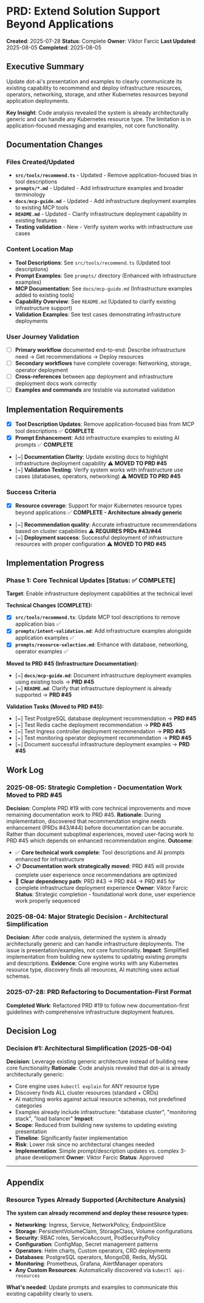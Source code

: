 # PRD: Extend Solution Support Beyond Applications

**Created**: 2025-07-28
**Status**: Complete
**Owner**: Viktor Farcic
**Last Updated**: 2025-08-05
**Completed**: 2025-08-05

## Executive Summary
Update dot-ai's presentation and examples to clearly communicate its existing capability to recommend and deploy infrastructure resources, operators, networking, storage, and other Kubernetes resources beyond application deployments.

**Key Insight**: Code analysis revealed the system is already architecturally generic and can handle any Kubernetes resource type. The limitation is in application-focused messaging and examples, not core functionality.

## Documentation Changes

### Files Created/Updated
- **`src/tools/recommend.ts`** - Updated - Remove application-focused bias in tool descriptions
- **`prompts/*.md`** - Updated - Add infrastructure examples and broader terminology
- **`docs/mcp-guide.md`** - Updated - Add infrastructure deployment examples to existing MCP tools
- **`README.md`** - Updated - Clarify infrastructure deployment capability in existing features
- **Testing validation** - New - Verify system works with infrastructure use cases

### Content Location Map
- **Tool Descriptions**: See `src/tools/recommend.ts` (Updated tool descriptions)
- **Prompt Examples**: See `prompts/` directory (Enhanced with infrastructure examples)
- **MCP Documentation**: See `docs/mcp-guide.md` (Infrastructure examples added to existing tools)
- **Capability Overview**: See `README.md` (Updated to clarify existing infrastructure support)
- **Validation Examples**: See test cases demonstrating infrastructure deployments

### User Journey Validation
- [ ] **Primary workflow** documented end-to-end: Describe infrastructure need → Get recommendations → Deploy resources
- [ ] **Secondary workflows** have complete coverage: Networking, storage, operator deployment
- [ ] **Cross-references** between app deployment and infrastructure deployment docs work correctly
- [ ] **Examples and commands** are testable via automated validation

## Implementation Requirements
- [x] **Tool Description Updates**: Remove application-focused bias from MCP tool descriptions ✅ **COMPLETE**
- [x] **Prompt Enhancement**: Add infrastructure examples to existing AI prompts ✅ **COMPLETE**
- [~] **Documentation Clarity**: Update existing docs to highlight infrastructure deployment capability ⚠️ **MOVED TO PRD #45**
- [~] **Validation Testing**: Verify system works with infrastructure use cases (databases, operators, networking) ⚠️ **MOVED TO PRD #45**

### Success Criteria
- [x] **Resource coverage**: Support for major Kubernetes resource types beyond applications ✅ **COMPLETE - Architecture already generic**
- [~] **Recommendation quality**: Accurate infrastructure recommendations based on cluster capabilities ⚠️ **REQUIRES PRDs #43/#44**
- [~] **Deployment success**: Successful deployment of infrastructure resources with proper configuration ⚠️ **MOVED TO PRD #45**

## Implementation Progress

### Phase 1: Core Technical Updates [Status: ✅ COMPLETE]
**Target**: Enable infrastructure deployment capabilities at the technical level

**Technical Changes (COMPLETE):**
- [x] **`src/tools/recommend.ts`**: Update MCP tool descriptions to remove application bias ✅
- [x] **`prompts/intent-validation.md`**: Add infrastructure examples alongside application examples ✅
- [x] **`prompts/resource-selection.md`**: Enhance with database, networking, operator examples ✅

**Moved to PRD #45 (Infrastructure Documentation):**
- [~] **`docs/mcp-guide.md`**: Document infrastructure deployment examples using existing tools → **PRD #45**
- [~] **`README.md`**: Clarify that infrastructure deployment is already supported → **PRD #45**

**Validation Tasks (Moved to PRD #45):**
- [~] Test PostgreSQL database deployment recommendation → **PRD #45**
- [~] Test Redis cache deployment recommendation → **PRD #45**
- [~] Test Ingress controller deployment recommendation → **PRD #45**
- [~] Test monitoring operator deployment recommendation → **PRD #45**
- [~] Document successful infrastructure deployment examples → **PRD #45**

## Work Log

### 2025-08-05: Strategic Completion - Documentation Work Moved to PRD #45
**Decision**: Complete PRD #19 with core technical improvements and move remaining documentation work to PRD #45.
**Rationale**: During implementation, discovered that recommendation engine needs enhancement (PRDs #43/#44) before documentation can be accurate. Rather than document suboptimal experiences, moved user-facing work to PRD #45 which depends on enhanced recommendation engine.
**Outcome**: 
- ✅ **Core technical work complete**: Tool descriptions and AI prompts enhanced for infrastructure
- 📋 **Documentation work strategically moved**: PRD #45 will provide complete user experience once recommendations are optimized
- 🎯 **Clear dependency path**: PRD #43 → PRD #44 → PRD #45 for complete infrastructure deployment experience
**Owner**: Viktor Farcic
**Status**: Strategic completion - foundational work done, user experience work properly sequenced

### 2025-08-04: Major Strategic Decision - Architectural Simplification
**Decision**: After code analysis, determined the system is already architecturally generic and can handle infrastructure deployments. The issue is presentation/examples, not core functionality.
**Impact**: Simplified implementation from building new systems to updating existing prompts and descriptions.
**Evidence**: Core engine works with any Kubernetes resource type, discovery finds all resources, AI matching uses actual schemas.

### 2025-07-28: PRD Refactoring to Documentation-First Format
**Completed Work**: Refactored PRD #19 to follow new documentation-first guidelines with comprehensive infrastructure deployment features.

## Decision Log

### Decision #1: Architectural Simplification (2025-08-04)
**Decision**: Leverage existing generic architecture instead of building new core functionality
**Rationale**: Code analysis revealed that dot-ai is already architecturally generic:
- Core engine uses `kubectl explain` for ANY resource type
- Discovery finds ALL cluster resources (standard + CRDs)
- AI matching works against actual resource schemas, not predefined categories
- Examples already include infrastructure: "database cluster", "monitoring stack", "load balancer"
**Impact**: 
- **Scope**: Reduced from building new systems to updating existing presentation
- **Timeline**: Significantly faster implementation
- **Risk**: Lower risk since no architectural changes needed
- **Implementation**: Simple prompt/description updates vs. complex 3-phase development
**Owner**: Viktor Farcic
**Status**: Approved

---

## Appendix

### Resource Types Already Supported (Architecture Analysis)
**The system can already recommend and deploy these resource types:**
- **Networking**: Ingress, Service, NetworkPolicy, EndpointSlice
- **Storage**: PersistentVolumeClaim, StorageClass, Volume configurations  
- **Security**: RBAC roles, ServiceAccount, PodSecurityPolicy
- **Configuration**: ConfigMap, Secret management patterns
- **Operators**: Helm charts, Custom operators, CRD deployments
- **Databases**: PostgreSQL operators, MongoDB, Redis, MySQL
- **Monitoring**: Prometheus, Grafana, AlertManager operators
- **Any Custom Resources**: Automatically discovered via `kubectl api-resources`

**What's needed**: Update prompts and examples to communicate this existing capability clearly to users.